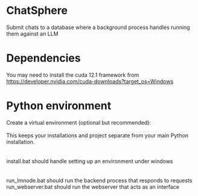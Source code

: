 # ChatSphere
 
Submit chats to a database where a background process handles running them against an LLM

# Dependencies
 You may need to install the cuda 12.1 framework from <br />
 https://developer.nvidia.com/cuda-downloads?target_os=Windows <br />
# Python environment
Create a virtual environment (optional but recommended): <br />
<br />
This keeps your installations and project separate from your main Python installation. <br />
<br />
<br />
install.bat should handle setting up an environment under windows<br />
<br />
<br />
run_lmnode.bat should run the backend process that responds to requests<br />
run_webserver.bat should run the webserver that acts as an interface<br />
